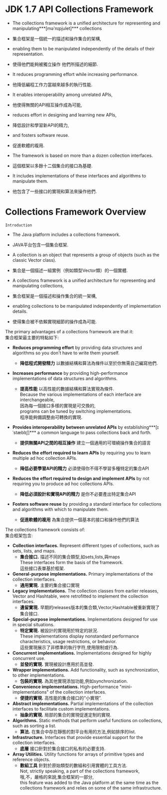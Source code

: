 # JDK 1.7 API Collections Framework

* The collections framework is a unified architecture for representing and manipulating***[mə'nɪpjulet]*** collections
 - 集合框架是一個統一的描述和操作集合的架構,
 
* enabling them to be manipulated independently of the details of their representation.
 - 使得他們能夠被獨立操作 他們所描述的細節.

* It reduces programming effort while increasing performance.
 - 他降低編程工作力當越來越多的執行性能.
 
* It enables interoperability among unrelated APIs, 
 - 他使得無關的API相互操作成為可能,

* reduces effort in designing and learning new APIs, 
 - 降低設計和學習新API的精力,

* and fosters software reuse. 
 - 促進軟體的複用.
 
* The framework is based on more than a dozen collection interfaces.
 - 這個框架以多餘十二個集合的接口為基礎. 

* It includes implementations of these interfaces and algorithms to manipulate them.
 - 他包含了一些接口的實現和算法來操作他們. 

# Collections Framework Overview

```
Introduction
```

* The Java platform includes a collections framework. 
 - JAVA平台包含一個集合框架.

* A collection is an object that represents a group of objects (such as the classic Vector class). 
 - 集合是一個描述一組實例（例如類型Vector類）的一個實體.

* A collections framework is a unified architecture for representing and manipulating collections, 
 - 集合框架是一個描述和操作集合的統一架構,

* enabling collections to be manipulated independently of implementation details. 
 - 使得集合被不依賴實現細節的操作成為可能.

  The primary advantages of a collections framework are that it:<br>
  集合框架最主要的特點如下:
  
  - **Reduces programming effort** by providing data structures and algorithms so you don't have to write them yourself.
    - **降低程式開發精力** 以數據結構和算法為條件以至於你無需自己編寫他們.
  
  - **Increases performance** by providing high-performance implementations of data structures and algorithms. 
    - **提高性能** 以高性能的數據結構和算法實現為條件.<br>
    Because the various implementations of each interface are interchangeable,<br> 
    因為每一個接口多樣的實現是可交換的, <br>
    programs can be tuned by switching implementations.<br>
    程序能夠備調整由可轉換的實現.
       
  - **Provides interoperability between unrelated APIs** by establishing***[ɪˈstæblɪʃ]*** a common language to pass collections back and forth.
    - **提供無關API之間的相互操作** 建立一個通用的可環繞操作集合的語言
  
  - **Reduces the effort required to learn APIs** by requiring you to learn multiple ad hoc collection APIs.
    - **降低必要學習API的精力** 必須使得你不得不學習多種特定的集合API
  
  - **Reduces the effort required to design and implement APIs** by not requiring you to produce ad hoc collections APIs.
    - **降低必須設計和實現API的精力** 是你不必要產出特定集合API
  
  - **Fosters software reuse** by providing a standard interface for collections and algorithms with which to manipulate them.
    - **促進軟體的複用** 為集合提供一個基本的接口和操作他們的算法

The collections framework consists of:<br>
集合框架包含:

  - **Collection interfaces.** Represent different types of collections, such as sets, lists, and maps. 
    - **集合接口.** 描述不同的集合類型,如sets,lists,與maps<br>
      These interfaces form the basis of the framework.<br>
      這些接口表單基於框架.<br>
  - **General-purpose implementations.** Primary implementations of the collection interfaces.
    - **通用實現.** 主要的集合接口實現
  - **Legacy implementations.** The collection classes from earlier releases, Vector and Hashtable, were retrofitted to implement the collection interfaces.
    - **遺留實現.** 早期的releases版本的集合類,Vector,Hashtable被重新實現了集合接口.
  - **Special-purpose implementations.** Implementations designed for use in special situations. 
    - **特定實現.** 被設計的實現用於特定的狀況.<br>
      These implementations display nonstandard performance characteristics, usage restrictions, or behavior.<br>
      這些實現展示了非標準的執行字符,使用限制或行為.
  - **Concurrent implementations.** Implementations designed for highly concurrent use.
    - **並發的實現.** 實現被設計應用於高並發.
  - **Wrapper implementations.** Add functionality, such as synchronization, to other implementations.
    - **包裝的實現.** 為其他實現添加功能,例如synchronization.
  - **Convenience implementations.** High-performance "mini-implementations" of the collection interfaces.
    - **便捷的實現.** 高性能的集合接口的“小實現”.
  - **Abstract implementations.** Partial implementations of the collection interfaces to facilitate custom implementations.
    - **抽象的實現.** 局部的集合的實現促進定制的實現.
  - **Algorithms.** Static methods that perform useful functions on collections, such as sorting a list.
    - **算法.** 在集合中存在靜態的對平台有用的方法,例如排序的list.
  - **Infrastructure.** Interfaces that provide essential support for the collection interfaces.
    - **底層** 接口針對於集合接口的私有的必要支持.
  - **Array Utilities.** Utility functions for arrays of primitive types and reference objects. 
    - **數組工具** 針對於原始類型的數組和引用實體的工具方法.<br>
      Not, strictly speaking, a part of the collections framework, <br>
      哦,不，嚴格的來說,集合框架的一部分,<br>
      this feature was added to the Java platform at the same time as the collections framework and relies on some of the same infrastructure.<br>
      

